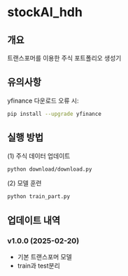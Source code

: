 # stockAI_hdh

## 개요
트랜스포머를 이용한 주식 포트폴리오 생성기

## 유의사항
yfinance 다운로드 오류 시:
```bash
pip install --upgrade yfinance
```

## 실행 방법
(1) 주식 데이터 업데이트
```bash
python download/download.py
```
(2) 모델 훈련
```bash
python train_part.py
```

## 업데이트 내역

### v1.0.0 (2025-02-20)
- 기본 트랜스포머 모델
- train과 test분리


